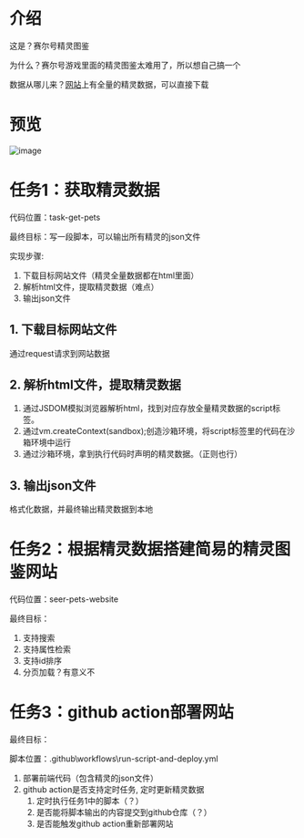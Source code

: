 # 介绍
这是？赛尔号精灵图鉴

为什么？赛尔号游戏里面的精灵图鉴太难用了，所以想自己搞一个

数据从哪儿来？[网站](https://news.4399.com/seer/jinglingdaquan/)上有全量的精灵数据，可以直接下载

# 预览

![image](https://github.com/user-attachments/assets/7140366d-6fb8-4871-8848-060b77ac1b8c)


# 任务1：获取精灵数据

代码位置：task-get-pets

最终目标：写一段脚本，可以输出所有精灵的json文件

实现步骤:

1. 下载目标网站文件（精灵全量数据都在html里面）
2. 解析html文件，提取精灵数据（难点）
3. 输出json文件

## 1. 下载目标网站文件

通过request请求到网站数据

## 2. 解析html文件，提取精灵数据

1. 通过JSDOM模拟浏览器解析html，找到对应存放全量精灵数据的script标签。
2. 通过vm.createContext(sandbox);创造沙箱环境，将script标签里的代码在沙箱环境中运行
3. 通过沙箱环境，拿到执行代码时声明的精灵数据。（正则也行）

## 3. 输出json文件

格式化数据，并最终输出精灵数据到本地

# 任务2：根据精灵数据搭建简易的精灵图鉴网站

代码位置：seer-pets-website

最终目标：

1. 支持搜索
2. 支持属性检索
3. 支持id排序
4. 分页加载？有意义不

# 任务3：github action部署网站

最终目标：

脚本位置：.github\workflows\run-script-and-deploy.yml

1. 部署前端代码（包含精灵的json文件）
2. github action是否支持定时任务, 定时更新精灵数据
   1. 定时执行任务1中的脚本（？）
   2. 是否能将脚本输出的内容提交到github仓库（？）
   3. 是否能触发github action重新部署网站
